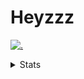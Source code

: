 # Heyzzz  

[![.](https://skillicons.dev/icons?i=ts,nextjs,nestjs,mongodb)](https://skillicons.dev)  

<details>
<summary>Stats</summary
<!--START_SECTION:waka-->

```txt
TypeScript   15 hrs 51 mins  ███████████████████▓░░░░░   78.32 %
CSS          2 hrs 12 mins   ██▓░░░░░░░░░░░░░░░░░░░░░░   10.91 %
JSON         1 hr 17 mins    █▓░░░░░░░░░░░░░░░░░░░░░░░   06.38 %
Bash         26 mins         ▓░░░░░░░░░░░░░░░░░░░░░░░░   02.21 %
Other        11 mins         ▒░░░░░░░░░░░░░░░░░░░░░░░░   00.91 %
```

<!--END_SECTION:waka-->
</details>
